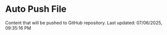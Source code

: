 # Auto Push File

Content that will be pushed to GitHub repository.
Last updated: 07/06/2025, 09:35:16 PM